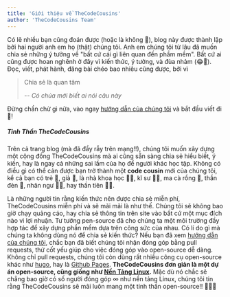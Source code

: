 ```yaml
---
title: 'Giới thiệu về TheCodeCousins'
author: 'TheCodeCousins Team'
---
```


Có lẽ nhiều bạn cũng đoán được (hoặc là không 🤔), blog này được thành lập bởi hai người anh em họ (thật) chúng tôi.
Anh em chúng tôi từ lâu đã muốn chia sẻ những ý tưởng về "bất cứ cái gì liên quan đến phầm mềm".
Bất cứ ai cũng được hoan nghênh ở đây vì kiến thức, ý tưởng, và đùa nhảm (😂🤪).
Đọc, viết, phát hành, đăng bài chéo bao nhiêu cũng được, bởi vì

> Chia sẻ là quan tâm
>
> -- <cite>Có chúa mới biết ai nói câu này</cite>

Đừng chần chừ gì nữa, vào ngay [hướng dẫn của chúng tôi](/vi/contribute) và bắt đầu viết đi 🎉!

##### Tinh Thần TheCodeCousins

Trên cả trang blog (mà đã đầy rẫy trên mạng!!), chúng tôi muốn xây dựng một cộng đồng TheCodeCousins mà ai cũng sẵn sàng chia sẻ hiểu biết, ý kiến, hay là ngay cả những sai lầm của họ để người khác học tập.
Không có điều gì có thể cản được bạn trở thành một **code cousin** mới của chúng tôi, kể cả bạn có trẻ 👶, già 👴, là nhà khoa học 👩‍🔬, kĩ sư 👨‍🔧, ma cà rồng 🧛, thần đèn 🧞, nhân ngư 🧜‍♀️, hay thần tiên 🧚‍♀️.

Là những người tin rằng kiến thức nên được chia sẻ miễn phí, TheCodeCousins miễn phí và sẽ mãi mãi là như thế.
Chúng tôi sẽ không bao giờ chạy quảng cáo, hay chia sẻ thông tin trên site vào bất cứ một mục đích nào vì lợi nhuận.
Tư tưởng pen-source đã cho chúng ta một môi trường đầy hợp tác để xây dựng phần mềm dựa trên công sức của nhau.
Có lí do gì mà chúng ta không dùng nó để chia sẻ kiến thức?
Nếu bạn đã xem [hướng dẫn của chúng tôi](https://thecodecousins.com/contribute), chắc bạn đã biết chúng tôi nhận đóng góp bằng pull requests, thứ cốt yếu giúp cho việc đóng góp vào open-source dễ dàng.
Không chỉ pull requests, chúng tôi còn dùng rất nhiều công cụ open-source khác như [hugo](https://gohugo.io/), hay là [Github Pages](https://pages.github.com/).
**TheCodeCousins đơn giản là một dự án open-source, cũng giống như [Nền Tảng Linux](https://github.com/torvalds/linux).**
Mặc dù nó chắc sẽ chẳng bao giờ có số người đóng góp ∞ như nền tảng Linux, chúng tôi tin rằng TheCodeCousins sẽ mãi luôn mang một tinh thần open-source!! 🚀🚀🚀
